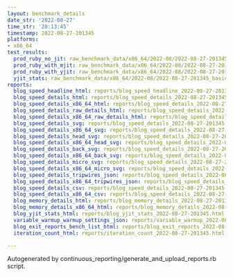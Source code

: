 ```yaml
---
layout: benchmark_details
date_str: '2022-08-27'
time_str: '20:13:45'
timestamp: 2022-08-27-201345
platforms:
- x86_64
test_results:
  prod_ruby_no_jit: raw_benchmark_data/x86_64/2022-08/2022-08-27-201345_basic_benchmark_prod_ruby_no_jit.json
  prod_ruby_with_mjit: raw_benchmark_data/x86_64/2022-08/2022-08-27-201345_basic_benchmark_prod_ruby_with_mjit.json
  prod_ruby_with_yjit: raw_benchmark_data/x86_64/2022-08/2022-08-27-201345_basic_benchmark_prod_ruby_with_yjit.json
  yjit_stats: raw_benchmark_data/x86_64/2022-08/2022-08-27-201345_basic_benchmark_yjit_stats.json
reports:
  blog_speed_headline_html: reports/blog_speed_headline_2022-08-27-201345.html
  blog_speed_details_html: reports/blog_speed_details_2022-08-27-201345.html
  blog_speed_details_x86_64_html: reports/blog_speed_details_2022-08-27-201345.x86_64.html
  blog_speed_details_raw_details_html: reports/blog_speed_details_2022-08-27-201345.raw_details.html
  blog_speed_details_x86_64_raw_details_html: reports/blog_speed_details_2022-08-27-201345.x86_64.raw_details.html
  blog_speed_details_svg: reports/blog_speed_details_2022-08-27-201345.svg
  blog_speed_details_x86_64_svg: reports/blog_speed_details_2022-08-27-201345.x86_64.svg
  blog_speed_details_head_svg: reports/blog_speed_details_2022-08-27-201345.head.svg
  blog_speed_details_x86_64_head_svg: reports/blog_speed_details_2022-08-27-201345.x86_64.head.svg
  blog_speed_details_back_svg: reports/blog_speed_details_2022-08-27-201345.back.svg
  blog_speed_details_x86_64_back_svg: reports/blog_speed_details_2022-08-27-201345.x86_64.back.svg
  blog_speed_details_micro_svg: reports/blog_speed_details_2022-08-27-201345.micro.svg
  blog_speed_details_x86_64_micro_svg: reports/blog_speed_details_2022-08-27-201345.x86_64.micro.svg
  blog_speed_details_tripwires_json: reports/blog_speed_details_2022-08-27-201345.tripwires.json
  blog_speed_details_x86_64_tripwires_json: reports/blog_speed_details_2022-08-27-201345.x86_64.tripwires.json
  blog_speed_details_csv: reports/blog_speed_details_2022-08-27-201345.csv
  blog_speed_details_x86_64_csv: reports/blog_speed_details_2022-08-27-201345.x86_64.csv
  blog_memory_details_html: reports/blog_memory_details_2022-08-27-201345.html
  blog_memory_details_x86_64_html: reports/blog_memory_details_2022-08-27-201345.x86_64.html
  blog_yjit_stats_html: reports/blog_yjit_stats_2022-08-27-201345.html
  variable_warmup_warmup_settings_json: reports/variable_warmup_2022-08-27-201345.warmup_settings.json
  blog_exit_reports_bench_list_html: reports/blog_exit_reports_2022-08-27-201345.bench_list.html
  iteration_count_html: reports/iteration_count_2022-08-27-201345.html

---
```

Autogenerated by continuous_reporting/generate_and_upload_reports.rb script.
